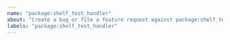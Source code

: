 ```yaml
---
name: "package:shelf_test_handler"
about: "Create a bug or file a feature request against package:shelf_test_handler."
labels: "package:shelf_test_handler"
---
```

